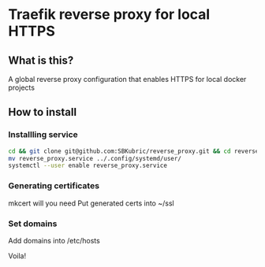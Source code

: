 # Traefik reverse proxy for local HTTPS

## What is this?

A global reverse proxy configuration that enables HTTPS for local docker projects

## How to install

### Installling service
```bash
cd && git clone git@github.com:SBKubric/reverse_proxy.git && cd reverse_proxy
mv reverse_proxy.service ../.config/systemd/user/
systemctl --user enable reverse_proxy.service
```

### Generating certificates
mkcert will you need
Put generated certs into ~/ssl

### Set domains
Add domains into /etc/hosts

Voila!
